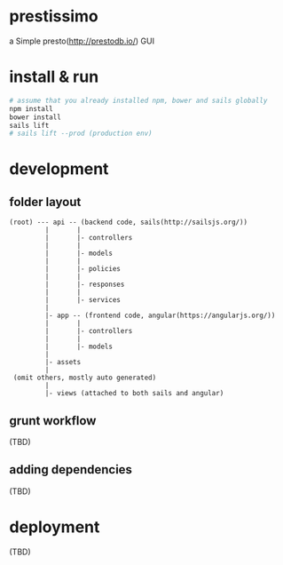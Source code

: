 # prestissimo

a Simple presto(http://prestodb.io/) GUI

# install & run

```bash
# assume that you already installed npm, bower and sails globally
npm install
bower install
sails lift
# sails lift --prod (production env)
```
# development

## folder layout
```
(root) --- api -- (backend code, sails(http://sailsjs.org/))
         |       |
         |       |- controllers
         |       |
         |       |- models
         |       |
         |       |- policies
         |       | 
         |       |- responses
         |       |
         |       |- services
         |
         |- app -- (frontend code, angular(https://angularjs.org/))
         |       |
         |       |- controllers
         |       |
         |       |- models
         |
         |- assets 
         |
 (omit others, mostly auto generated)
         |
         |- views (attached to both sails and angular)
```
## grunt workflow
(TBD)

## adding dependencies
(TBD)

# deployment
(TBD)